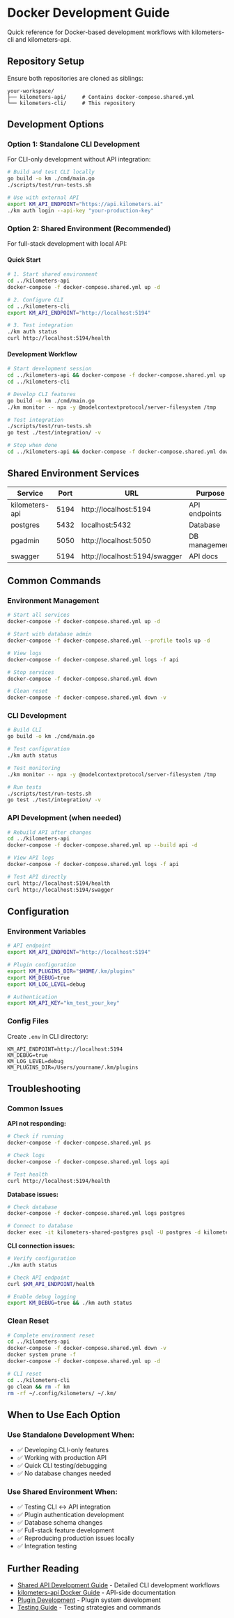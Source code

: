 # Docker Development Guide

Quick reference for Docker-based development workflows with kilometers-cli and kilometers-api.

## Repository Setup

Ensure both repositories are cloned as siblings:
```
your-workspace/
├── kilometers-api/     # Contains docker-compose.shared.yml
└── kilometers-cli/     # This repository
```

## Development Options

### Option 1: Standalone CLI Development
For CLI-only development without API integration:
```bash
# Build and test CLI locally
go build -o km ./cmd/main.go
./scripts/test/run-tests.sh

# Use with external API
export KM_API_ENDPOINT="https://api.kilometers.ai"
./km auth login --api-key "your-production-key"
```

### Option 2: Shared Environment (Recommended)
For full-stack development with local API:

#### Quick Start
```bash
# 1. Start shared environment
cd ../kilometers-api
docker-compose -f docker-compose.shared.yml up -d

# 2. Configure CLI
cd ../kilometers-cli
export KM_API_ENDPOINT="http://localhost:5194"

# 3. Test integration
./km auth status
curl http://localhost:5194/health
```

#### Development Workflow
```bash
# Start development session
cd ../kilometers-api && docker-compose -f docker-compose.shared.yml up -d
cd ../kilometers-cli

# Develop CLI features
go build -o km ./cmd/main.go
./km monitor -- npx -y @modelcontextprotocol/server-filesystem /tmp

# Test integration
./scripts/test/run-tests.sh
go test ./test/integration/ -v

# Stop when done
cd ../kilometers-api && docker-compose -f docker-compose.shared.yml down
```

## Shared Environment Services

| Service | Port | URL | Purpose |
|---------|------|-----|---------|
| kilometers-api | 5194 | http://localhost:5194 | API endpoints |
| postgres | 5432 | localhost:5432 | Database |
| pgadmin | 5050 | http://localhost:5050 | DB management |
| swagger | 5194 | http://localhost:5194/swagger | API docs |

## Common Commands

### Environment Management
```bash
# Start all services
docker-compose -f docker-compose.shared.yml up -d

# Start with database admin
docker-compose -f docker-compose.shared.yml --profile tools up -d

# View logs
docker-compose -f docker-compose.shared.yml logs -f api

# Stop services
docker-compose -f docker-compose.shared.yml down

# Clean reset
docker-compose -f docker-compose.shared.yml down -v
```

### CLI Development
```bash
# Build CLI
go build -o km ./cmd/main.go

# Test configuration
./km auth status

# Test monitoring
./km monitor -- npx -y @modelcontextprotocol/server-filesystem /tmp

# Run tests
./scripts/test/run-tests.sh
go test ./test/integration/ -v
```

### API Development (when needed)
```bash
# Rebuild API after changes
cd ../kilometers-api
docker-compose -f docker-compose.shared.yml up --build api -d

# View API logs
docker-compose -f docker-compose.shared.yml logs -f api

# Test API directly
curl http://localhost:5194/health
curl http://localhost:5194/swagger
```

## Configuration

### Environment Variables
```bash
# API endpoint
export KM_API_ENDPOINT="http://localhost:5194"

# Plugin configuration
export KM_PLUGINS_DIR="$HOME/.km/plugins"
export KM_DEBUG=true
export KM_LOG_LEVEL=debug

# Authentication
export KM_API_KEY="km_test_your_key"
```

### Config Files
Create `.env` in CLI directory:
```env
KM_API_ENDPOINT=http://localhost:5194
KM_DEBUG=true
KM_LOG_LEVEL=debug
KM_PLUGINS_DIR=/Users/yourname/.km/plugins
```

## Troubleshooting

### Common Issues

**API not responding:**
```bash
# Check if running
docker-compose -f docker-compose.shared.yml ps

# Check logs
docker-compose -f docker-compose.shared.yml logs api

# Test health
curl http://localhost:5194/health
```

**Database issues:**
```bash
# Check database
docker-compose -f docker-compose.shared.yml logs postgres

# Connect to database
docker exec -it kilometers-shared-postgres psql -U postgres -d kilometers_dev
```

**CLI connection issues:**
```bash
# Verify configuration
./km auth status

# Check API endpoint
curl $KM_API_ENDPOINT/health

# Enable debug logging
export KM_DEBUG=true && ./km auth status
```

### Clean Reset
```bash
# Complete environment reset
cd ../kilometers-api
docker-compose -f docker-compose.shared.yml down -v
docker system prune -f
docker-compose -f docker-compose.shared.yml up -d

# CLI reset
cd ../kilometers-cli
go clean && rm -f km
rm -rf ~/.config/kilometers/ ~/.km/
```

## When to Use Each Option

### Use Standalone Development When:
- ✅ Developing CLI-only features
- ✅ Working with production API
- ✅ Quick CLI testing/debugging
- ✅ No database changes needed

### Use Shared Environment When:
- ✅ Testing CLI ↔ API integration
- ✅ Plugin authentication development
- ✅ Database schema changes
- ✅ Full-stack feature development
- ✅ Reproducing production issues locally
- ✅ Integration testing

## Further Reading

- [Shared API Development Guide](docs/development/SHARED_API_DEVELOPMENT.md) - Detailed CLI development workflows
- [kilometers-api Docker Guide](../kilometers-api/docs/DOCKER_SHARED_DEVELOPMENT.md) - API-side documentation
- [Plugin Development](docs/plugins/DEVELOPMENT.md) - Plugin system development
- [Testing Guide](docs/development/BUILD_RUN_TEST.md) - Testing strategies and commands